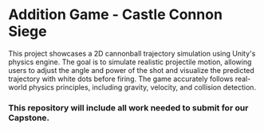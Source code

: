 # Addition Game - Castle Connon Siege

This project showcases a 2D cannonball trajectory simulation using Unity's physics engine. The goal is to simulate realistic projectile motion, allowing users to adjust the angle and power of the shot and visualize the predicted trajectory with white dots before firing. The game accurately follows real-world physics principles, including gravity, velocity, and collision detection.


### This repository will include all work needed to submit for our Capstone.
